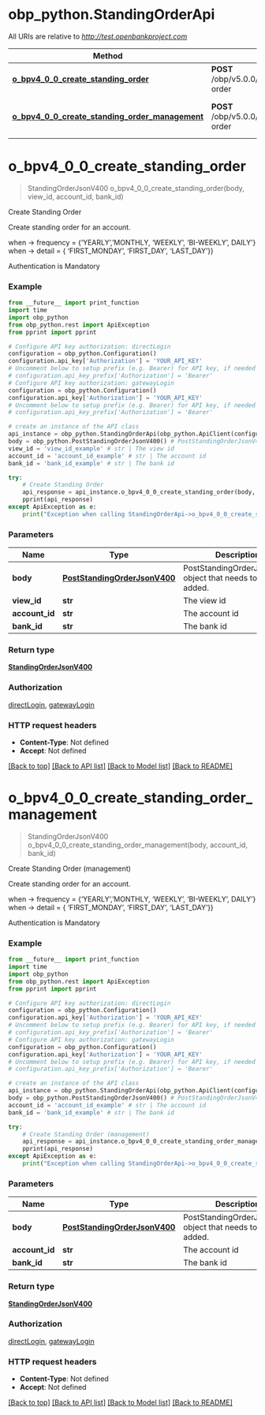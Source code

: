 # obp_python.StandingOrderApi

All URIs are relative to *http://test.openbankproject.com*

Method | HTTP request | Description
------------- | ------------- | -------------
[**o_bpv4_0_0_create_standing_order**](StandingOrderApi.md#o_bpv4_0_0_create_standing_order) | **POST** /obp/v5.0.0/banks/{BANK_ID}/accounts/{ACCOUNT_ID}/{VIEW_ID}/standing-order | Create Standing Order
[**o_bpv4_0_0_create_standing_order_management**](StandingOrderApi.md#o_bpv4_0_0_create_standing_order_management) | **POST** /obp/v5.0.0/management/banks/{BANK_ID}/accounts/{ACCOUNT_ID}/standing-order | Create Standing Order (management)


# **o_bpv4_0_0_create_standing_order**
> StandingOrderJsonV400 o_bpv4_0_0_create_standing_order(body, view_id, account_id, bank_id)

Create Standing Order

<p>Create standing order for an account.</p><p>when -&gt; frequency = {‘YEARLY’,’MONTHLY, ‘WEEKLY’, ‘BI-WEEKLY’, DAILY’}<br />when -&gt; detail = { ‘FIRST_MONDAY’, ‘FIRST_DAY’, ‘LAST_DAY’}}</p><p>Authentication is Mandatory</p>

### Example
```python
from __future__ import print_function
import time
import obp_python
from obp_python.rest import ApiException
from pprint import pprint

# Configure API key authorization: directLogin
configuration = obp_python.Configuration()
configuration.api_key['Authorization'] = 'YOUR_API_KEY'
# Uncomment below to setup prefix (e.g. Bearer) for API key, if needed
# configuration.api_key_prefix['Authorization'] = 'Bearer'
# Configure API key authorization: gatewayLogin
configuration = obp_python.Configuration()
configuration.api_key['Authorization'] = 'YOUR_API_KEY'
# Uncomment below to setup prefix (e.g. Bearer) for API key, if needed
# configuration.api_key_prefix['Authorization'] = 'Bearer'

# create an instance of the API class
api_instance = obp_python.StandingOrderApi(obp_python.ApiClient(configuration))
body = obp_python.PostStandingOrderJsonV400() # PostStandingOrderJsonV400 | PostStandingOrderJsonV400 object that needs to be added.
view_id = 'view_id_example' # str | The view id
account_id = 'account_id_example' # str | The account id
bank_id = 'bank_id_example' # str | The bank id

try:
    # Create Standing Order
    api_response = api_instance.o_bpv4_0_0_create_standing_order(body, view_id, account_id, bank_id)
    pprint(api_response)
except ApiException as e:
    print("Exception when calling StandingOrderApi->o_bpv4_0_0_create_standing_order: %s\n" % e)
```

### Parameters

Name | Type | Description  | Notes
------------- | ------------- | ------------- | -------------
 **body** | [**PostStandingOrderJsonV400**](PostStandingOrderJsonV400.md)| PostStandingOrderJsonV400 object that needs to be added. | 
 **view_id** | **str**| The view id | 
 **account_id** | **str**| The account id | 
 **bank_id** | **str**| The bank id | 

### Return type

[**StandingOrderJsonV400**](StandingOrderJsonV400.md)

### Authorization

[directLogin](../README.md#directLogin), [gatewayLogin](../README.md#gatewayLogin)

### HTTP request headers

 - **Content-Type**: Not defined
 - **Accept**: Not defined

[[Back to top]](#) [[Back to API list]](../README.md#documentation-for-api-endpoints) [[Back to Model list]](../README.md#documentation-for-models) [[Back to README]](../README.md)

# **o_bpv4_0_0_create_standing_order_management**
> StandingOrderJsonV400 o_bpv4_0_0_create_standing_order_management(body, account_id, bank_id)

Create Standing Order (management)

<p>Create standing order for an account.</p><p>when -&gt; frequency = {‘YEARLY’,’MONTHLY, ‘WEEKLY’, ‘BI-WEEKLY’, DAILY’}<br />when -&gt; detail = { ‘FIRST_MONDAY’, ‘FIRST_DAY’, ‘LAST_DAY’}}</p><p>Authentication is Mandatory</p>

### Example
```python
from __future__ import print_function
import time
import obp_python
from obp_python.rest import ApiException
from pprint import pprint

# Configure API key authorization: directLogin
configuration = obp_python.Configuration()
configuration.api_key['Authorization'] = 'YOUR_API_KEY'
# Uncomment below to setup prefix (e.g. Bearer) for API key, if needed
# configuration.api_key_prefix['Authorization'] = 'Bearer'
# Configure API key authorization: gatewayLogin
configuration = obp_python.Configuration()
configuration.api_key['Authorization'] = 'YOUR_API_KEY'
# Uncomment below to setup prefix (e.g. Bearer) for API key, if needed
# configuration.api_key_prefix['Authorization'] = 'Bearer'

# create an instance of the API class
api_instance = obp_python.StandingOrderApi(obp_python.ApiClient(configuration))
body = obp_python.PostStandingOrderJsonV400() # PostStandingOrderJsonV400 | PostStandingOrderJsonV400 object that needs to be added.
account_id = 'account_id_example' # str | The account id
bank_id = 'bank_id_example' # str | The bank id

try:
    # Create Standing Order (management)
    api_response = api_instance.o_bpv4_0_0_create_standing_order_management(body, account_id, bank_id)
    pprint(api_response)
except ApiException as e:
    print("Exception when calling StandingOrderApi->o_bpv4_0_0_create_standing_order_management: %s\n" % e)
```

### Parameters

Name | Type | Description  | Notes
------------- | ------------- | ------------- | -------------
 **body** | [**PostStandingOrderJsonV400**](PostStandingOrderJsonV400.md)| PostStandingOrderJsonV400 object that needs to be added. | 
 **account_id** | **str**| The account id | 
 **bank_id** | **str**| The bank id | 

### Return type

[**StandingOrderJsonV400**](StandingOrderJsonV400.md)

### Authorization

[directLogin](../README.md#directLogin), [gatewayLogin](../README.md#gatewayLogin)

### HTTP request headers

 - **Content-Type**: Not defined
 - **Accept**: Not defined

[[Back to top]](#) [[Back to API list]](../README.md#documentation-for-api-endpoints) [[Back to Model list]](../README.md#documentation-for-models) [[Back to README]](../README.md)


